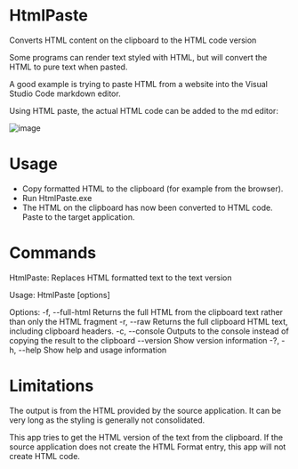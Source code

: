 # HtmlPaste
Converts HTML content on the clipboard to the HTML code version

Some programs can render text styled with HTML, but will convert the HTML to pure text when pasted.

A good example is trying to paste HTML from a website into the Visual Studio Code markdown editor.

Using HTML paste, the actual HTML code can be added to the md editor:

![image](https://user-images.githubusercontent.com/54865934/167646598-593ad25c-9b45-4da6-9383-609eb2e5584c.png)


# Usage
* Copy formatted HTML to the clipboard (for example from the browser).
* Run HtmlPaste.exe
* The HTML on the clipboard has now been converted to HTML code.  Paste to the target application.

# Commands 
HtmlPaste:
  Replaces HTML formatted text to the text version

Usage:
  HtmlPaste [options]

Options:
  -f, --full-html    Returns the full HTML from the clipboard text rather than only the HTML fragment
  -r, --raw          Returns the full clipboard HTML text, including clipboard headers.
  -c, --console      Outputs to the console instead of copying the result to the clipboard
  --version          Show version information
  -?, -h, --help     Show help and usage information

# Limitations
The output is from the HTML provided by the source application.  It can be very long as the styling is generally not consolidated.

This app tries to get the HTML version of the text from the clipboard.  If the source application does not create the HTML Format entry, this app will not create HTML code.
